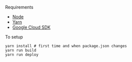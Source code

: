 Requirements

- [Node](https://nodejs.org/en/)
- [Yarn](https://www.yarnpkg.com)
- [Google Cloud SDK](https://cloud.google.com/sdk/)

To setup

```
yarn install # first time and when package.json changes
yarn run build
yarn run deploy
```


